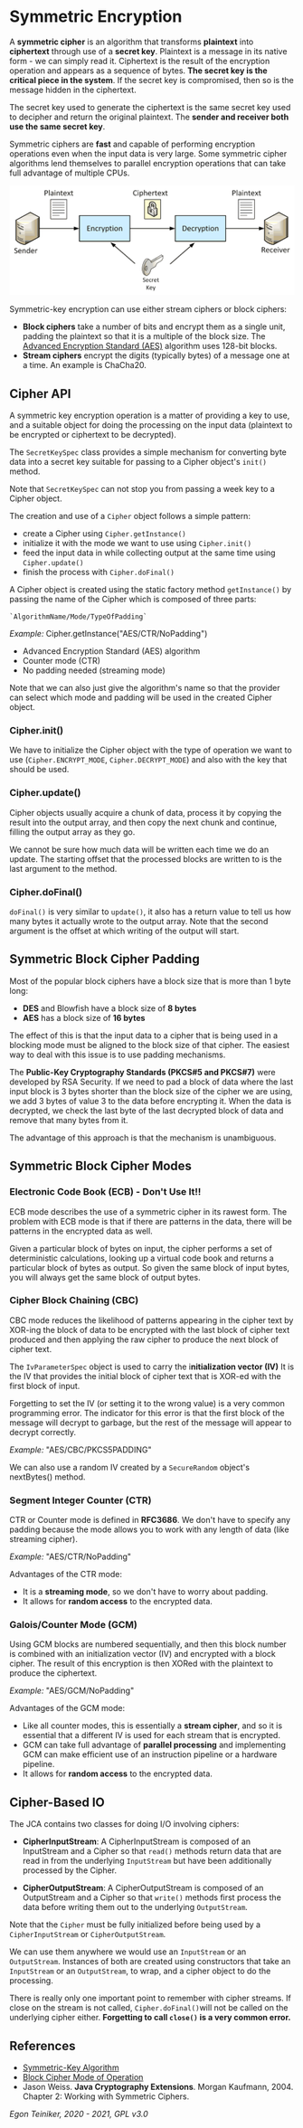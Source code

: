 # Symmetric Encryption

A **symmetric cipher** is an algorithm that transforms **plaintext** into **ciphertext** through use of a **secret key**.
Plaintext is a message in its native form - we can simply read it. 
Ciphertext is the result of the encryption operation and appears as a sequence of bytes.
**The secret key is the critical piece in the system**. If the secret key is compromised, then so is the message hidden 
in the ciphertext.

The secret key used to generate the ciphertext is the same secret key used to decipher and return the original plaintext.
The **sender and receiver both use the same secret key**.

Symmetric ciphers are **fast** and capable of performing encryption operations even when the input data is very large.
Some symmetric cipher algorithms lend themselves to parallel encryption operations that can take full advantage 
of multiple CPUs.

![Symmetric Cipher](SymmetricCipher.png)

Symmetric-key encryption can use either stream ciphers or block ciphers:
* **Block ciphers** take a number of bits and encrypt them as a single unit, padding the plaintext so that it is a multiple 
  of the block size. The [Advanced Encryption Standard (AES)](https://en.wikipedia.org/wiki/Advanced_Encryption_Standard) 
  algorithm uses 128-bit blocks.
* **Stream ciphers** encrypt the digits (typically bytes) of a message one at a time. An example is ChaCha20.


## Cipher API
A symmetric key encryption operation is a matter of providing a key
to use, and a suitable object for doing the processing on the input
data (plaintext to be encrypted or ciphertext to be decrypted). 

The `SecretKeySpec` class provides a simple mechanism for converting
byte data into a secret key suitable for passing to a Cipher object's
`init() `method.

Note that `SecretKeySpec` can not stop you from passing a week key to
a Cipher object.

The creation and use of a `Cipher` object follows a simple pattern:
 - create a Cipher using `Cipher.getInstance()` 
 - initialize it with the mode we want to use using `Cipher.init()`
 - feed the input data in while collecting output at the same time
 	using `Cipher.update()`
 - finish the process with `Cipher.doFinal()`
 
 
A Cipher object is created using the static factory method `getInstance()`
by passing the name of the Cipher which is composed of three parts:
	
	`AlgorithmName/Mode/TypeOfPadding`

_Example:_ Cipher.getInstance("AES/CTR/NoPadding")
* Advanced Encryption Standard (AES) algorithm
* Counter mode (CTR) 
* No padding needed (streaming mode)
		 	
Note that we can also just give the algorithm's name so that the provider
can select which mode and padding will be used in the created Cipher object.



### Cipher.init()
We have to initialize the Cipher object with the type of operation 
we want to use (`Cipher.ENCRYPT_MODE`, `Cipher.DECRYPT_MODE`) and also 
with the key that should be used.


### Cipher.update()
Cipher objects usually acquire a chunk of data, process it by copying 
the result into the output array, and then copy the next chunk and
continue, filling the output array as they go.

We cannot be sure how much data will be written each time we do an 
update. The starting offset that the processed blocks are written to
is the last argument to the method.


### Cipher.doFinal()
`doFinal()` is very similar to `update()`, it also has a return value to
tell us how many bytes it actually wrote to the output array.
Note that the second argument is the offset at which writing of the
output will start.


## Symmetric Block Cipher Padding
Most of the popular block ciphers have a block size that is more than 1 byte long: 
* **DES** and Blowfish have a block size of **8 bytes**
* **AES** has a block size of **16 bytes**

The effect of this is that the input data to a cipher that is being 
used in a blocking mode must be aligned to the block size of that 
cipher. The easiest way to deal with this issue is to use padding
mechanisms.

The **Public-Key Cryptography Standards (PKCS#5 and PKCS#7)** were
developed by RSA Security.
If we need to pad a block of data where the last input block is 3
bytes shorter than the block size of the cipher we are using, we add
3 bytes of value 3 to the data before encrypting it.
When the data is decrypted, we check the last byte of the last decrypted 
block of data and remove that many bytes from it.

The advantage of this approach is that the mechanism is unambiguous. 


## Symmetric Block Cipher Modes

### Electronic Code Book (ECB) - Don't Use It!!
ECB mode describes the use of a symmetric cipher in its rawest form. 
The problem with ECB mode is that if there are patterns
in the data, there will be patterns in the encrypted data as well.

Given a particular block of bytes on input, the cipher performs a
set of deterministic calculations, looking up a virtual code book
and returns a particular block of bytes as output. So given the same
block of input bytes, you will always get the same block of output 
bytes.


### Cipher Block Chaining (CBC)
CBC mode reduces the likelihood of patterns appearing in the cipher text 
by XOR-ing the block of data to be encrypted with the last block of 
cipher text produced and then applying the raw cipher to produce the next 
block of cipher text. 

The `IvParameterSpec` object is used to carry the i**nitialization vector (IV)**
It is the IV that provides the initial block of cipher text that is 
XOR-ed with the first block of input.

Forgetting to set the IV (or setting it to the wrong value) is a very 
common programming error. The indicator for this error is that the first 
block of the message will decrypt to garbage, but the rest of the message 
will appear to decrypt correctly.

_Example:_ "AES/CBC/PKCS5PADDING"

We can also use a random IV created by a `SecureRandom` object's nextBytes()
method.


### Segment Integer Counter (CTR)
CTR or Counter mode is defined in **RFC3686**.
We don't have to specify any padding because the mode allows you to work
with any length of data (like streaming cipher).

_Example:_ "AES/CTR/NoPadding"

Advantages of the CTR mode:
* It is a **streaming mode**, so we don't have to worry about padding.
* It allows for **random access** to the encrypted data.

### Galois/Counter Mode (GCM) 
Using GCM blocks are numbered sequentially, and then this block number is combined with an 
initialization vector (IV) and encrypted with a block cipher.
The result of this encryption is then XORed with the plaintext to produce the ciphertext. 

_Example:_ "AES/GCM/NoPadding"

Advantages of the GCM mode:
* Like all counter modes, this is essentially a **stream cipher**, and so it is essential that a different IV is used for 
each stream that is encrypted.
* GCM can take full advantage of **parallel processing** and implementing GCM can make efficient use of an instruction 
pipeline or a hardware pipeline.
* It allows for **random access** to the encrypted data.


## Cipher-Based IO

The JCA contains two classes for doing I/O involving ciphers:
* **CipherInputStream**: A CipherInputStream is composed of an InputStream and 
  a Cipher so that `read()` methods return data that are read in from the 
  underlying `InputStream` but have been additionally processed by the Cipher. 
  
 
* **CipherOutputStream**: A CipherOutputStream is composed of an OutputStream and 
    a Cipher so that `write()` methods first process the data before writing them 
    out to the underlying `OutputStream`. 

Note that the `Cipher` must be fully initialized before being used by a `CipherInputStream`
or `CipherOutputStream`.

We can use them anywhere we would use an `InputStream` or an `OutputStream`.
Instances of both are created using constructors that take an 
`InputStream` or an `OutputStream`, to wrap, and a cipher object to do
the processing.

There is really only one important point to remember with cipher streams.
If close on the stream is not called, `Cipher.doFinal()`will not be called
on the underlying cipher either. 
**Forgetting to call `close()` is a very common error.**
        
        
        
## References
* [Symmetric-Key Algorithm](https://en.wikipedia.org/wiki/Symmetric-key_algorithm)
* [Block Cipher Mode of Operation](https://en.wikipedia.org/wiki/Block_cipher_mode_of_operation)
* Jason Weiss. **Java Cryptography Extensions**. Morgan Kaufmann, 2004. Chapter 2: Working with Symmetric Ciphers.



*Egon Teiniker, 2020 - 2021, GPL v3.0* 